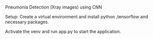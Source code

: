 Pneumonia Detection (Xray images) using CNN

Setup: Create a virtual environment and install python ,tensorflow and necessary packages.

Activate the venv and run app.py to start the application.
